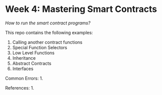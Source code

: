 # Week 4: Mastering Smart Contracts

*How to run the smart contract programs?*

This repo contains the following examples:

1. Calling another contract functions
2. Special Function Selectors
3. Low Level Functions
4. Inheritance
5. Abstract Contracts
6. Interfaces

Common Errors:
1. 

References:
1. 